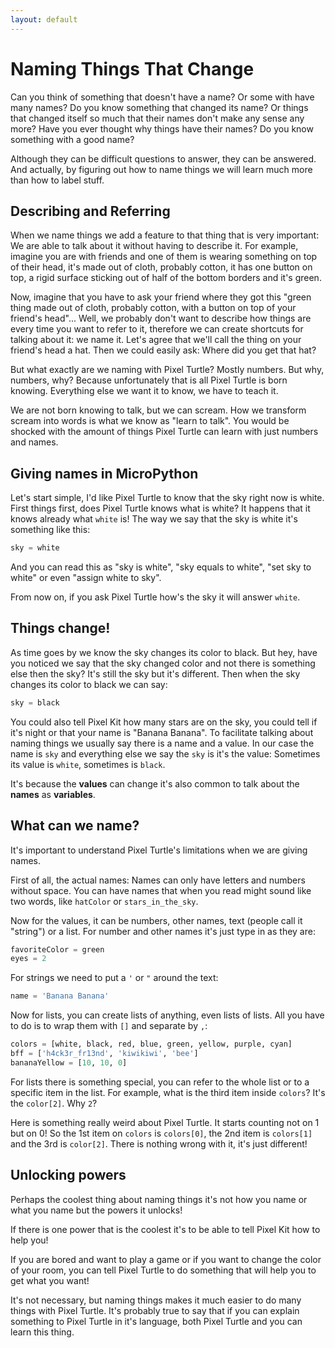 ```yaml
---
layout: default
---
```


# Naming Things That Change

Can you think of something that doesn't have a name? Or some with have many names? Do you know something that changed its name? Or things that changed itself so much that their names don't make any sense any more? Have you ever thought why things have their names? Do you know something with a good name?

Although they can be difficult questions to answer, they can be answered. And actually, by figuring out how to name things we will learn much more than how to label stuff.

## Describing and Referring

When we name things we add a feature to that thing that is very important: We are able to talk about it without having to describe it. For example, imagine you are with friends and one of them is wearing something on top of their head, it's made out of cloth, probably cotton, it has one button on top, a rigid surface sticking out of half of the bottom borders and it's green.

Now, imagine that you have to ask your friend where they got this "green thing made out of cloth, probably cotton, with a button on top of your friend's head"... Well, we probably don't want to describe how things are every time you want to refer to it, therefore we can create shortcuts for talking about it: we name it. Let's agree that we'll call the thing on your friend's head a hat. Then we could easily ask: Where did you get that hat?

But what exactly are we naming with Pixel Turtle? Mostly numbers. But why, numbers, why? Because unfortunately that is all Pixel Turtle is born knowing. Everything else we want it to know, we have to teach it.

We are not born knowing to talk, but we can scream. How we transform scream into words is what we know as "learn to talk". You would be shocked with the amount of things Pixel Turtle can learn with just numbers and names.

## Giving names in MicroPython

Let's start simple, I'd like Pixel Turtle to know that the sky right now is white. First things first, does Pixel Turtle knows what is white? It happens that it knows already what `white` is! The way we say that the sky is white it's something like this:

```python
sky = white
```

And you can read this as "sky is white", "sky equals to white", "set sky to white" or even "assign white to sky".

From now on, if you ask Pixel Turtle how's the sky it will answer `white`.

## Things change!

As time goes by we know the sky changes its color to black. But hey, have you noticed we say that the sky changed color and not there is something else then the sky? It's still the sky but it's different. Then when the sky changes its color to black we can say:

```python
sky = black
```

You could also tell Pixel Kit how many stars are on the sky, you could tell if it's night or that your name is "Banana Banana". To facilitate talking about naming things we usually say there is a name and a value. In our case the name is `sky` and everything else we say the `sky` is it's the value: Sometimes its value is `white`, sometimes is `black`.

It's because the **values** can change it's also common to talk about the **names** as **variables**.

## What can we name?

It's important to understand Pixel Turtle's limitations when we are giving names.

First of all, the actual names: Names can only have letters and numbers without space. You can have names that when you read might sound like two words, like `hatColor` or `stars_in_the_sky`.

Now for the values, it can be numbers, other names, text (people call it "string") or a list. For number and other names it's just type in as they are:

```python
favoriteColor = green
eyes = 2
```

For strings we need to put a `'` or `"` around the text:

```python
name = 'Banana Banana'
```

Now for lists, you can create lists of anything, even lists of lists. All you have to do is to wrap them with `[]` and separate by `,`:

```python
colors = [white, black, red, blue, green, yellow, purple, cyan]
bff = ['h4ck3r_fr13nd', 'kiwikiwi', 'bee']
bananaYellow = [10, 10, 0]
```

For lists there is something special, you can refer to the whole list or to a specific item in the list. For example, what is the third item inside `colors`? It's the `color[2]`. Why `2`?

Here is something really weird about Pixel Turtle. It starts counting not on 1 but on 0! So the 1st item on `colors` is `colors[0]`, the 2nd item is `colors[1]` and the 3rd is `color[2]`. There is nothing wrong with it, it's just different!

## Unlocking powers

Perhaps the coolest thing about naming things it's not how you name or what you name but the powers it unlocks!

If there is one power that is the coolest it's to be able to tell Pixel Kit how to help you!

If you are bored and want to play a game or if you want to change the color of your room, you can tell Pixel Turtle to do something that will help you to get what you want!

It's not necessary, but naming things makes it much easier to do many things with Pixel Turtle. It's probably true to say that if you can explain something to Pixel Turtle in it's language, both Pixel Turtle and you can learn this thing.
